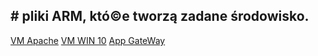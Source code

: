 ## # pliki ARM, któ©e tworzą zadane środowisko.
[VM Apache](./ARM/apache)
[VM WIN 10](./ARM/WIN10)
[App GateWay](./ARM/APG)